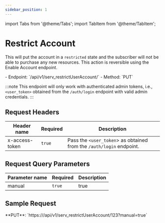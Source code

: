 ```yaml
---
sidebar_position: 1
---
```

import Tabs from '@theme/Tabs';
import TabItem from '@theme/TabItem';

# Restrict Account
This will put the account in a `restricted` state and the subscriber will not be able to purchase any new resources. This action is reversible using the Enable Account endpoint.

<div className="custom-block-peach">
- Endpoint: `/api/v1/serv_restrictUserAccount/<user_id>` 
- Method: `PUT`
</div>

:::note
This endpoint will only work with authenticated admin tokens, i.e., `<user_token>` obtained from the `/auth/login` endpoint with valid admin credentials.
:::

## Request Headers

|Header name|Required|Description|
|---|---|---|
|x-access-token|`true`|Pass the `<user_token`> as obtained from the `/auth/login` endpoint.|

## Request Query Parameters

|Parameter name|Required|Description|
|---|---|---|
|manual|`true`|true|

## Sample Request
<div className="custom-block-green">
 **PUT**: `https://<api_url>/api/v1/serv_restrictUserAccount/123?manual=true`
</div>







